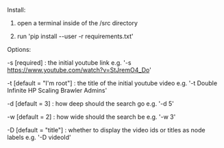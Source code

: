 Install:

1) open a terminal inside of the /src directory

2) run 'pip install --user -r requirements.txt'


Options:

-s [required] : the initial youtube link e.g. '-s https://www.youtube.com/watch?v=StJremO4_Do'

-t [default = "I'm root"] : the title of the initial youtube video e.g. '-t Double Infinite HP Scaling Brawler Admins' 

-d [default = 3] : how deep should the search go e.g. '-d 5' 

-w [default = 2] : how wide should the search be e.g. '-w 3'

-D [default = "title"] : whether to display the video ids or titles as node labels e.g. '-D videoId'
